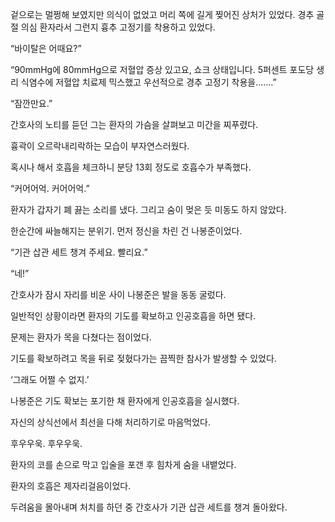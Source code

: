 겉으로는 멀쩡해 보였지만 의식이 없었고 머리 쪽에 길게 찢어진 상처가 있었다. 경추 골절 의심 환자라서 그런지 흉추 고정기를 착용하고 있었다.

“바이탈은 어때요?”

“90mmHg에 80mmHg으로 저혈압 증상 있고요, 쇼크 상태입니다. 5퍼센트 포도당 생리 식염수에 저혈압 치료제 믹스했고 우선적으로 경추 고정기 착용을…….”

“잠깐만요.”

간호사의 노티를 듣던 그는 환자의 가슴을 살펴보고 미간을 찌푸렸다.

흉곽이 오르락내리락하는 모습이 부자연스러웠다.

혹시나 해서 호흡을 체크하니 분당 13회 정도로 호흡수가 부족했다.

“커어어억. 커어어억.”

환자가 갑자기 폐 끓는 소리를 냈다. 그리고 숨이 멎은 듯 미동도 하지 않았다.

한순간에 싸늘해지는 분위기. 먼저 정신을 차린 건 나봉준이었다.

“기관 삽관 세트 챙겨 주세요. 빨리요.”

“네!”

간호사가 잠시 자리를 비운 사이 나봉준은 발을 동동 굴렀다.

일반적인 상황이라면 환자의 기도를 확보하고 인공호흡을 하면 됐다.

문제는 환자가 목을 다쳤다는 점이었다.

기도를 확보하려고 목을 뒤로 젖혔다가는 끔찍한 참사가 발생할 수 있었다.

‘그래도 어쩔 수 없지.’

나봉준은 기도 확보는 포기한 채 환자에게 인공호흡을 실시했다.

자신의 상식선에서 최선을 다해 처리하기로 마음먹었다.

후우우욱. 후우우욱.

환자의 코를 손으로 막고 입술을 포갠 후 힘차게 숨을 내뱉었다.

환자의 호흡은 제자리걸음이었다.

두려움을 몰아내며 처치를 하던 중 간호사가 기관 삽관 세트를 챙겨 돌아왔다.